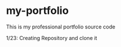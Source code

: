 # my-portfolio
This is my professional portfolio source code

1/23: Creating Repository and clone it 